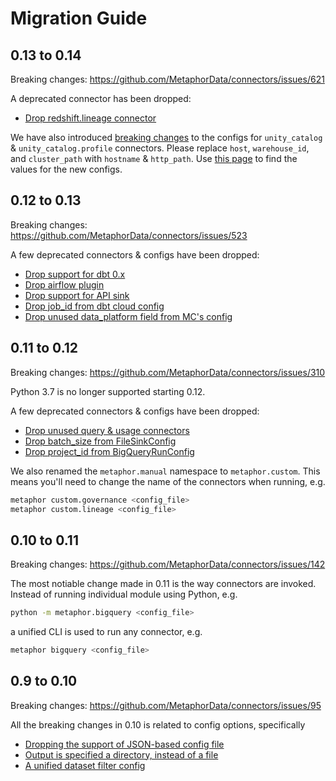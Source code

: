 # Migration Guide

## 0.13 to 0.14

Breaking changes: https://github.com/MetaphorData/connectors/issues/621

A deprecated connector has been dropped:
- [Drop redshift.lineage connector](https://github.com/MetaphorData/connectors/pull/854)

We have also introduced [breaking changes](https://github.com/MetaphorData/connectors/pull/857) to the configs for `unity_catalog` & `unity_catalog.profile` connectors. Please replace `host`, `warehouse_id`, and `cluster_path` with `hostname` & `http_path`. Use [this page](https://docs.databricks.com/en/integrations/compute-details.html) to find the values for the new configs.

## 0.12 to 0.13

Breaking changes: https://github.com/MetaphorData/connectors/issues/523

A few deprecated connectors & configs have been dropped:
- [Drop support for dbt 0.x](https://github.com/MetaphorData/connectors/pull/561)
- [Drop airflow plugin](https://github.com/MetaphorData/connectors/pull/562)
- [Drop support for API sink ](hhttps://github.com/MetaphorData/connectors/pull/565)
- [Drop job_id from dbt cloud config](https://github.com/MetaphorData/connectors/pull/619)
- [Drop unused data_platform field from MC's config](https://github.com/MetaphorData/connectors/pull/620)

## 0.11 to 0.12

Breaking changes: https://github.com/MetaphorData/connectors/issues/310

Python 3.7 is no longer supported starting 0.12.

A few deprecated connectors & configs have been dropped:
- [Drop unused query & usage connectors](https://github.com/MetaphorData/connectors/pull/521)
- [Drop batch_size from FileSinkConfig](https://github.com/MetaphorData/connectors/pull/522)
- [Drop project_id from BigQueryRunConfig](https://github.com/MetaphorData/connectors/pull/525)

We also renamed the `metaphor.manual` namespace to `metaphor.custom`. This means you'll need to change the name of the connectors when running, e.g.

```sh
metaphor custom.governance <config_file>
metaphor custom.lineage <config_file>
```

## 0.10 to 0.11

Breaking changes: https://github.com/MetaphorData/connectors/issues/142

The most notiable change made in 0.11 is the way connectors are invoked. Instead of running individual module using Python, e.g.

```sh
python -m metaphor.bigquery <config_file>
```

a unified CLI is used to run any connector, e.g.

```sh
metaphor bigquery <config_file>
```

## 0.9 to 0.10

Breaking changes: https://github.com/MetaphorData/connectors/issues/95

All the breaking changes in 0.10 is related to config options, specifically
- [Dropping the support of JSON-based config file](https://github.com/MetaphorData/connectors/pull/139)
- [Output is specified a directory, instead of a file](https://github.com/MetaphorData/connectors/pull/138)
- [A unified dataset filter config](https://github.com/MetaphorData/connectors/pull/128)
